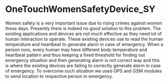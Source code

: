 # OneTouchWomenSafetyDevice_SY

Women safety is a very important issue due to rising crimes against women these days. Presently there is indeed no good solution to this problem. The existing applications and devices are not much effective as they need lot of human interaction to operate. These existing devices use to read the human temperature and heartbeat to generate alarm in case of emergency. When a person runs, every human may have different body temperature and heartbeat pattern and thus keeping a fixed threshold for finding out emergency situation and then generating alarm is not correct way and this is where the existing devices are failing to correctly generate alarm in case of emergency. To overcome such situation we used GPS and GSM modules to send location to respective person in emergency.

